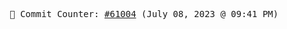 <p align="center">
    <samp>
        📮 Commit Counter: <a href="https://github.com/Javascript-void0/Javascript-void0/commits/main">#61004</a> (July 08, 2023 @ 09:41 PM)
    </samp>
</p>